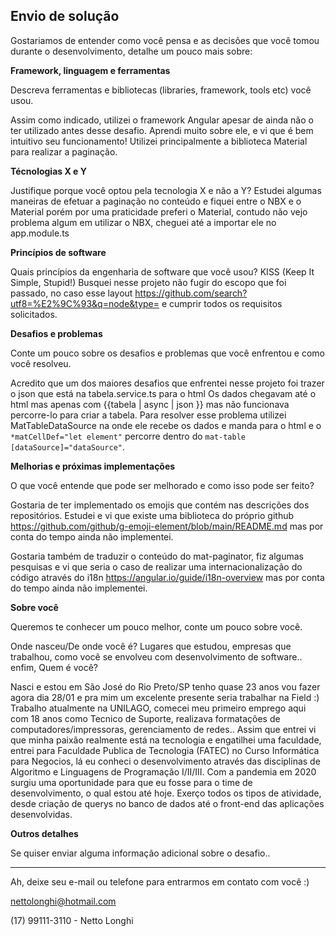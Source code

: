 ## Envio de solução

Gostariamos de entender como você pensa e as decisões que você tomou durante o desenvolvimento, detalhe um pouco mais sobre:

**Framework, linguagem e ferramentas**

Descreva ferramentas e bibliotecas (libraries, framework, tools etc) você usou.

Assim como indicado, utilizei o framework Angular apesar de ainda não o ter utilizado antes desse desafio.
Aprendi muito sobre ele, e vi que é bem intuitivo seu funcionamento! Utilizei principalmente a biblioteca Material para realizar a paginação.

**Técnologias X e Y**

Justifique porque você optou pela tecnologia X e não a Y?
Estudei algumas maneiras de efetuar a paginação no conteúdo e fiquei entre o NBX e o Material porém por uma praticidade preferi o Material, contudo não vejo problema algum em utilizar o NBX, cheguei até a importar ele no app.module.ts

**Princípios de software**
 
Quais princípios da engenharia de software que você usou?
KISS (Keep It Simple, Stupid!)
Busquei nesse projeto não fugir do escopo que foi passado, no caso esse layout https://github.com/search?utf8=%E2%9C%93&q=node&type= e cumprir todos os requisitos solicitados.

**Desafios e problemas**

Conte um pouco sobre os desafios e problemas que você enfrentou e como você resolveu.

Acredito que um dos maiores desafios que enfrentei nesse projeto foi trazer o json que está na tabela.service.ts para o html
Os dados chegavam até o html mas apenas com {{tabela | async | json }}  mas não funcionava percorre-lo para criar a tabela.
Para resolver esse problema utilizei MatTableDataSource na onde ele recebe os dados e manda para o html e o `*matCellDef="let element"` percorre dentro do `mat-table [dataSource]="dataSource"`.


**Melhorias e próximas implementações**

O que você entende que pode ser melhorado e como isso pode ser feito?

Gostaria de ter implementado os emojis que contém nas descrições dos repositórios. Estudei e vi que existe uma biblioteca do próprio github https://github.com/github/g-emoji-element/blob/main/README.md mas por conta do tempo ainda não implementei.

Gostaria também de traduzir o conteúdo do mat-paginator, fiz algumas pesquisas e vi que seria o caso de realizar uma internacionalização do código através do i18n https://angular.io/guide/i18n-overview mas por conta do tempo ainda não implementei.

**Sobre você**

Queremos te conhecer um pouco melhor, conte um pouco sobre você.

Onde nasceu/De onde você é? Lugares que estudou, empresas que trabalhou, como você se envolveu com desenvolvimento de software.. enfim, Quem é você?

Nasci e estou em São José do Rio Preto/SP tenho quase 23 anos vou fazer agora dia 28/01 e pra mim um excelente presente seria trabalhar na Field :) 
Trabalho atualmente na UNILAGO, comecei meu primeiro emprego aqui com 18 anos como Tecnico de Suporte, realizava formatações de computadores/impressoras, gerenciamento de redes.. Assim que entrei vi que minha paixão realmente está na tecnologia e engatilhei uma faculdade, entrei para Faculdade Publica de Tecnologia (FATEC) no Curso Informática para Negocios, lá eu conheci o desenvolvimento através das disciplinas de Algoritmo e Linguagens de Programação I/II/III. Com a pandemia em 2020 surgiu uma oportunidade para que eu fosse para o time de desenvolvimento, o qual estou até hoje. Exerço todos os tipos de atividade, desde criação de querys no banco de dados até o front-end das aplicações desenvolvidas.

**Outros detalhes**

Se quiser enviar alguma informação adicional sobre o desafio..


---

Ah, deixe seu e-mail ou telefone para entrarmos em contato com você :) 

nettolonghi@hotmail.com

(17) 99111-3110 - Netto Longhi



